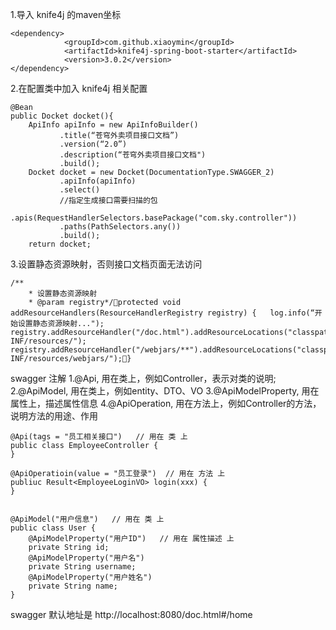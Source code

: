 1.导入 knife4j 的maven坐标
```
<dependency>
            <groupId>com.github.xiaoymin</groupId>
            <artifactId>knife4j-spring-boot-starter</artifactId>
            <version>3.0.2</version>
</dependency>

```
2.在配置类中加入 knife4j 相关配置
```
@Bean
public Docket docket(){
    ApiInfo apiInfo = new ApiInfoBuilder()
           .title(“苍穹外卖项目接口文档”)
           .version(“2.0”)
           .description(“苍穹外卖项目接口文档")
           .build();
    Docket docket = new Docket(DocumentationType.SWAGGER_2)
           .apiInfo(apiInfo)
           .select()
           //指定生成接口需要扫描的包
           .apis(RequestHandlerSelectors.basePackage("com.sky.controller"))
           .paths(PathSelectors.any())
           .build();
    return docket;
```
3.设置静态资源映射，否则接口文档页面无法访问
```
/**
    * 设置静态资源映射
    * @param registry*/protected void addResourceHandlers(ResourceHandlerRegistry registry) {   log.info(“开始设置静态资源映射...");   registry.addResourceHandler("/doc.html").addResourceLocations("classpath:/META-INF/resources/");   registry.addResourceHandler("/webjars/**").addResourceLocations("classpath:/META-INF/resources/webjars/");}

```


swagger 注解
1.@Api, 用在类上，例如Controller，表示对类的说明; 
2.@ApiModel, 用在类上，例如entity、DTO、VO
3.@ApiModelProperty, 用在属性上，描述属性信息
4.@ApiOperation, 用在方法上，例如Controller的方法，说明方法的用途、作用

```
@Api(tags = "员工相关接口")   // 用在 类 上
public class EmployeeController {
}

@ApiOperatioin(value = "员工登录")  // 用在 方法 上
publiuc Result<EmployeeLoginVO> login(xxx) {
}


@ApiModel("用户信息")   // 用在 类 上
public class User {
    @ApiModelProperty("用户ID")   // 用在 属性描述 上
    private String id;
    @ApiModelProperty("用户名")
    private String username;
    @ApiModelProperty("用户姓名")
    private String name;
}
```

swagger 默认地址是 http://localhost:8080/doc.html#/home
